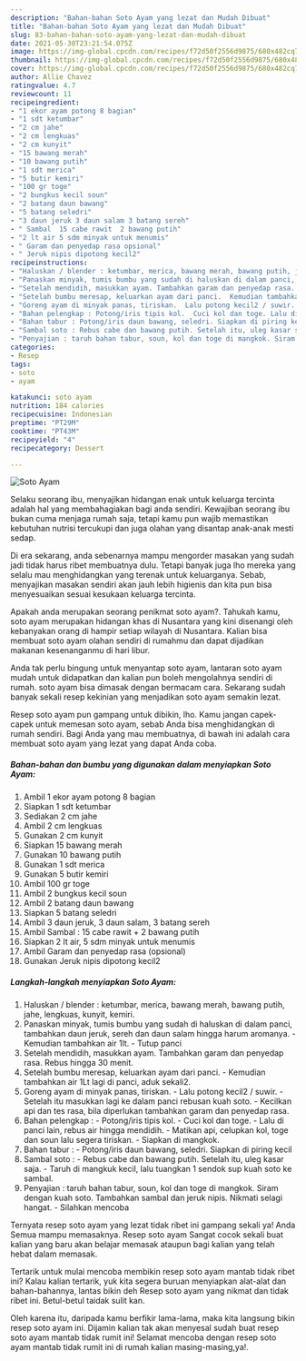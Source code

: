 ```yaml
---
description: "Bahan-bahan Soto Ayam yang lezat dan Mudah Dibuat"
title: "Bahan-bahan Soto Ayam yang lezat dan Mudah Dibuat"
slug: 83-bahan-bahan-soto-ayam-yang-lezat-dan-mudah-dibuat
date: 2021-05-30T23:21:54.075Z
image: https://img-global.cpcdn.com/recipes/f72d50f2556d9875/680x482cq70/soto-ayam-foto-resep-utama.jpg
thumbnail: https://img-global.cpcdn.com/recipes/f72d50f2556d9875/680x482cq70/soto-ayam-foto-resep-utama.jpg
cover: https://img-global.cpcdn.com/recipes/f72d50f2556d9875/680x482cq70/soto-ayam-foto-resep-utama.jpg
author: Allie Chavez
ratingvalue: 4.7
reviewcount: 11
recipeingredient:
- "1 ekor ayam potong 8 bagian"
- "1 sdt ketumbar"
- "2 cm jahe"
- "2 cm lengkuas"
- "2 cm kunyit"
- "15 bawang merah"
- "10 bawang putih"
- "1 sdt merica"
- "5 butir kemiri"
- "100 gr toge"
- "2 bungkus kecil soun"
- "2 batang daun bawang"
- "5 batang seledri"
- "3 daun jeruk 3 daun salam 3 batang sereh"
- " Sambal  15 cabe rawit  2 bawang putih"
- "2 lt air 5 sdm minyak untuk menumis"
- " Garam dan penyedap rasa opsional"
- " Jeruk nipis dipotong kecil2"
recipeinstructions:
- "Haluskan / blender : ketumbar, merica, bawang merah, bawang putih, jahe, lengkuas, kunyit, kemiri."
- "Panaskan minyak, tumis bumbu yang sudah di haluskan di dalam panci, tambahkan daun jeruk, sereh dan daun salam hingga harum aromanya.  Kemudian tambahkan air 1lt.  Tutup panci"
- "Setelah mendidih, masukkan ayam. Tambahkan garam dan penyedap rasa. Rebus hingga 30 menit."
- "Setelah bumbu meresap, keluarkan ayam dari panci.  Kemudian tambahkan air 1Lt lagi di panci, aduk sekali2."
- "Goreng ayam di minyak panas, tiriskan.  Lalu potong kecil2 / suwir.  Setelah itu masukkan lagi ke dalam panci rebusan kuah soto.  Kecilkan api dan tes rasa, bila diperlukan tambahkan garam dan penyedap rasa."
- "Bahan pelengkap : Potong/iris tipis kol.  Cuci kol dan toge. Lalu di panci lain, rebus air hingga mendidih.  Matikan api, celupkan kol, toge dan soun lalu segera tiriskan. Siapkan di mangkok."
- "Bahan tabur : Potong/iris daun bawang, seledri. Siapkan di piring kecil"
- "Sambal soto : Rebus cabe dan bawang putih. Setelah itu, uleg kasar saja.  Taruh di mangkuk kecil, lalu tuangkan 1 sendok sup kuah soto ke sambal."
- "Penyajian : taruh bahan tabur, soun, kol dan toge di mangkok. Siram dengan kuah soto. Tambahkan sambal dan jeruk nipis. Nikmati selagi hangat. Silahkan mencoba"
categories:
- Resep
tags:
- soto
- ayam

katakunci: soto ayam 
nutrition: 184 calories
recipecuisine: Indonesian
preptime: "PT29M"
cooktime: "PT43M"
recipeyield: "4"
recipecategory: Dessert

---
```



![Soto Ayam](https://img-global.cpcdn.com/recipes/f72d50f2556d9875/680x482cq70/soto-ayam-foto-resep-utama.jpg)

Selaku seorang ibu, menyajikan hidangan enak untuk keluarga tercinta adalah hal yang membahagiakan bagi anda sendiri. Kewajiban seorang ibu bukan cuma menjaga rumah saja, tetapi kamu pun wajib memastikan kebutuhan nutrisi tercukupi dan juga olahan yang disantap anak-anak mesti sedap.

Di era  sekarang, anda sebenarnya mampu mengorder masakan yang sudah jadi tidak harus ribet membuatnya dulu. Tetapi banyak juga lho mereka yang selalu mau menghidangkan yang terenak untuk keluarganya. Sebab, menyajikan masakan sendiri akan jauh lebih higienis dan kita pun bisa menyesuaikan sesuai kesukaan keluarga tercinta. 



Apakah anda merupakan seorang penikmat soto ayam?. Tahukah kamu, soto ayam merupakan hidangan khas di Nusantara yang kini disenangi oleh kebanyakan orang di hampir setiap wilayah di Nusantara. Kalian bisa membuat soto ayam olahan sendiri di rumahmu dan dapat dijadikan makanan kesenanganmu di hari libur.

Anda tak perlu bingung untuk menyantap soto ayam, lantaran soto ayam mudah untuk didapatkan dan kalian pun boleh mengolahnya sendiri di rumah. soto ayam bisa dimasak dengan bermacam cara. Sekarang sudah banyak sekali resep kekinian yang menjadikan soto ayam semakin lezat.

Resep soto ayam pun gampang untuk dibikin, lho. Kamu jangan capek-capek untuk memesan soto ayam, sebab Anda bisa menghidangkan di rumah sendiri. Bagi Anda yang mau membuatnya, di bawah ini adalah cara membuat soto ayam yang lezat yang dapat Anda coba.

<!--inarticleads1-->

##### Bahan-bahan dan bumbu yang digunakan dalam menyiapkan Soto Ayam:

1. Ambil 1 ekor ayam potong 8 bagian
1. Siapkan 1 sdt ketumbar
1. Sediakan 2 cm jahe
1. Ambil 2 cm lengkuas
1. Gunakan 2 cm kunyit
1. Siapkan 15 bawang merah
1. Gunakan 10 bawang putih
1. Gunakan 1 sdt merica
1. Gunakan 5 butir kemiri
1. Ambil 100 gr toge
1. Ambil 2 bungkus kecil soun
1. Ambil 2 batang daun bawang
1. Siapkan 5 batang seledri
1. Ambil 3 daun jeruk, 3 daun salam, 3 batang sereh
1. Ambil  Sambal : 15 cabe rawit + 2 bawang putih
1. Siapkan 2 lt air, 5 sdm minyak untuk menumis
1. Ambil  Garam dan penyedap rasa (opsional)
1. Gunakan  Jeruk nipis dipotong kecil2




<!--inarticleads2-->

##### Langkah-langkah menyiapkan Soto Ayam:

1. Haluskan / blender : ketumbar, merica, bawang merah, bawang putih, jahe, lengkuas, kunyit, kemiri.
1. Panaskan minyak, tumis bumbu yang sudah di haluskan di dalam panci, tambahkan daun jeruk, sereh dan daun salam hingga harum aromanya.  - Kemudian tambahkan air 1lt.  - Tutup panci
1. Setelah mendidih, masukkan ayam. Tambahkan garam dan penyedap rasa. Rebus hingga 30 menit.
1. Setelah bumbu meresap, keluarkan ayam dari panci.  - Kemudian tambahkan air 1Lt lagi di panci, aduk sekali2.
1. Goreng ayam di minyak panas, tiriskan.  - Lalu potong kecil2 / suwir.  - Setelah itu masukkan lagi ke dalam panci rebusan kuah soto.  - Kecilkan api dan tes rasa, bila diperlukan tambahkan garam dan penyedap rasa.
1. Bahan pelengkap : - Potong/iris tipis kol.  - Cuci kol dan toge. - Lalu di panci lain, rebus air hingga mendidih.  - Matikan api, celupkan kol, toge dan soun lalu segera tiriskan. - Siapkan di mangkok.
1. Bahan tabur : - Potong/iris daun bawang, seledri. Siapkan di piring kecil
1. Sambal soto : - Rebus cabe dan bawang putih. Setelah itu, uleg kasar saja.  - Taruh di mangkuk kecil, lalu tuangkan 1 sendok sup kuah soto ke sambal.
1. Penyajian : taruh bahan tabur, soun, kol dan toge di mangkok. Siram dengan kuah soto. Tambahkan sambal dan jeruk nipis. Nikmati selagi hangat. - Silahkan mencoba




Ternyata resep soto ayam yang lezat tidak ribet ini gampang sekali ya! Anda Semua mampu memasaknya. Resep soto ayam Sangat cocok sekali buat kalian yang baru akan belajar memasak ataupun bagi kalian yang telah hebat dalam memasak.

Tertarik untuk mulai mencoba membikin resep soto ayam mantab tidak ribet ini? Kalau kalian tertarik, yuk kita segera buruan menyiapkan alat-alat dan bahan-bahannya, lantas bikin deh Resep soto ayam yang nikmat dan tidak ribet ini. Betul-betul taidak sulit kan. 

Oleh karena itu, daripada kamu berfikir lama-lama, maka kita langsung bikin resep soto ayam ini. Dijamin kalian tak akan menyesal sudah buat resep soto ayam mantab tidak rumit ini! Selamat mencoba dengan resep soto ayam mantab tidak rumit ini di rumah kalian masing-masing,ya!.

